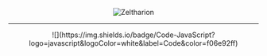 <p align="center">
  <img src="https://readme-typing-svg.demolab.com?font=Fira+Code&size=25&duration=3500&pause=500&color=F06E92FF&center=true&width=435&lines=Frontend+Developer+%7C+Ui%2FUx+Designer;JavaScript+%7C+Typescript+;React+%7C+Angular+%7C+NodeJS+%7C+ExpressJS" alt="Zeltharion" />
</p>

<hr/>

<p align="center">
  ![](https://img.shields.io/badge/Code-JavaScript?logo=javascript&logoColor=white&label=Code&color=f06e92ff)
</p>
